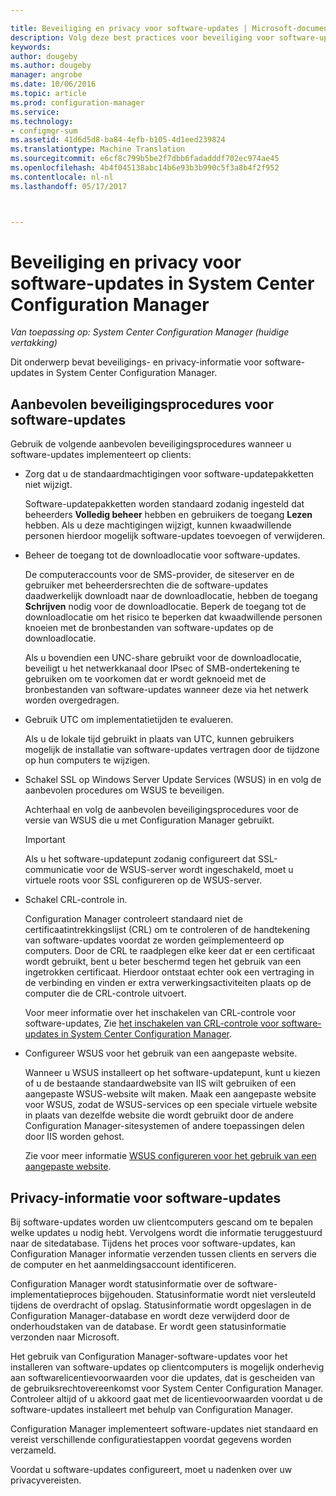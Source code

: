 ```yaml
---

title: Beveiliging en privacy voor software-updates | Microsoft-documenten
description: Volg deze best practices voor beveiliging voor software-updates en meer informatie over hoe Configuration Manager privacy-informatie verwerkt.
keywords: 
author: dougeby
ms.author: dougeby
manager: angrobe
ms.date: 10/06/2016
ms.topic: article
ms.prod: configuration-manager
ms.service: 
ms.technology:
- configmgr-sum
ms.assetid: 41d6d5d8-ba84-4efb-b105-4d1eed239824
ms.translationtype: Machine Translation
ms.sourcegitcommit: e6cf8c799b5be2f7dbb6fadadddf702ec974ae45
ms.openlocfilehash: 4b4f045138abc14b6e93b3b990c5f3a8b4f2f952
ms.contentlocale: nl-nl
ms.lasthandoff: 05/17/2017



---
```

# <a name="security-and-privacy-for-software-updates-in-system-center-configuration-manager"></a>Beveiliging en privacy voor software-updates in System Center Configuration Manager

*Van toepassing op: System Center Configuration Manager (huidige vertakking)*

Dit onderwerp bevat beveiligings- en privacy-informatie voor software-updates in System Center Configuration Manager.  

##  <a name="BKMK_Security_HardwareInventory"></a> Aanbevolen beveiligingsprocedures voor software-updates  
 Gebruik de volgende aanbevolen beveiligingsprocedures wanneer u software-updates implementeert op clients:  

-   Zorg dat u de standaardmachtigingen voor software-updatepakketten niet wijzigt.  

     Software-updatepakketten worden standaard zodanig ingesteld dat beheerders **Volledig beheer** hebben en gebruikers de toegang **Lezen** hebben. Als u deze machtigingen wijzigt, kunnen kwaadwillende personen hierdoor mogelijk software-updates toevoegen of verwijderen.  

-   Beheer de toegang tot de downloadlocatie voor software-updates.  

     De computeraccounts voor de SMS-provider, de siteserver en de gebruiker met beheerdersrechten die de software-updates daadwerkelijk downloadt naar de downloadlocatie, hebben de toegang **Schrijven** nodig voor de downloadlocatie. Beperk de toegang tot de downloadlocatie om het risico te beperken dat kwaadwillende personen knoeien met de bronbestanden van software-updates op de downloadlocatie.  

     Als u bovendien een UNC-share gebruikt voor de downloadlocatie, beveiligt u het netwerkkanaal door IPsec of SMB-ondertekening te gebruiken om te voorkomen dat er wordt geknoeid met de bronbestanden van software-updates wanneer deze via het netwerk worden overgedragen.  

-   Gebruik UTC om implementatietijden te evalueren.  

     Als u de lokale tijd gebruikt in plaats van UTC, kunnen gebruikers mogelijk de installatie van software-updates vertragen door de tijdzone op hun computers te wijzigen.  

-   Schakel SSL op Windows Server Update Services (WSUS) in en volg de aanbevolen procedures om WSUS te beveiligen.  

     Achterhaal en volg de aanbevolen beveiligingsprocedures voor de versie van WSUS die u met Configuration Manager gebruikt.  

    > [!IMPORTANT]  
    >  Als u het software-updatepunt zodanig configureert dat SSL-communicatie voor de WSUS-server wordt ingeschakeld, moet u virtuele roots voor SSL configureren op de WSUS-server.  

-   Schakel CRL-controle in.  

     Configuration Manager controleert standaard niet de certificaatintrekkingslijst (CRL) om te controleren of de handtekening van software-updates voordat ze worden geïmplementeerd op computers. Door de CRL te raadplegen elke keer dat er een certificaat wordt gebruikt, bent u beter beschermd tegen het gebruik van een ingetrokken certificaat. Hierdoor ontstaat echter ook een vertraging in de verbinding en vinden er extra verwerkingsactiviteiten plaats op de computer die de CRL-controle uitvoert.  

     Voor meer informatie over het inschakelen van CRL-controle voor software-updates, Zie [het inschakelen van CRL-controle voor software-updates in System Center Configuration Manager](../get-started/manage-settings-for-software-updates.md#crl-checking-for-software-updates).  

-   Configureer WSUS voor het gebruik van een aangepaste website.  

     Wanneer u WSUS installeert op het software-updatepunt, kunt u kiezen of u de bestaande standaardwebsite van IIS wilt gebruiken of een aangepaste WSUS-website wilt maken. Maak een aangepaste website voor WSUS, zodat de WSUS-services op een speciale virtuele website in plaats van dezelfde website die wordt gebruikt door de andere Configuration Manager-sitesystemen of andere toepassingen delen door IIS worden gehost.  

     Zie voor meer informatie [WSUS configureren voor het gebruik van een aangepaste website](plan-for-software-updates.md#BKMK_CustomWebSite).  

##  <a name="BKMK_Privacy_HardwareInventory"></a>Privacy-informatie voor software-updates  
 Bij software-updates worden uw clientcomputers gescand om te bepalen welke updates u nodig hebt. Vervolgens wordt die informatie teruggestuurd naar de sitedatabase. Tijdens het proces voor software-updates, kan Configuration Manager informatie verzenden tussen clients en servers die de computer en het aanmeldingsaccount identificeren.  

 Configuration Manager wordt statusinformatie over de software-implementatieproces bijgehouden. Statusinformatie wordt niet versleuteld tijdens de overdracht of opslag. Statusinformatie wordt opgeslagen in de Configuration Manager-database en wordt deze verwijderd door de onderhoudstaken van de database. Er wordt geen statusinformatie verzonden naar Microsoft.  

 Het gebruik van Configuration Manager-software-updates voor het installeren van software-updates op clientcomputers is mogelijk onderhevig aan softwarelicentievoorwaarden voor die updates, dat is gescheiden van de gebruiksrechtovereenkomst voor System Center Configuration Manager. Controleer altijd of u akkoord gaat met de licentievoorwaarden voordat u de software-updates installeert met behulp van Configuration Manager.  

 Configuration Manager implementeert software-updates niet standaard en vereist verschillende configuratiestappen voordat gegevens worden verzameld.  

 Voordat u software-updates configureert, moet u nadenken over uw privacyvereisten.  

